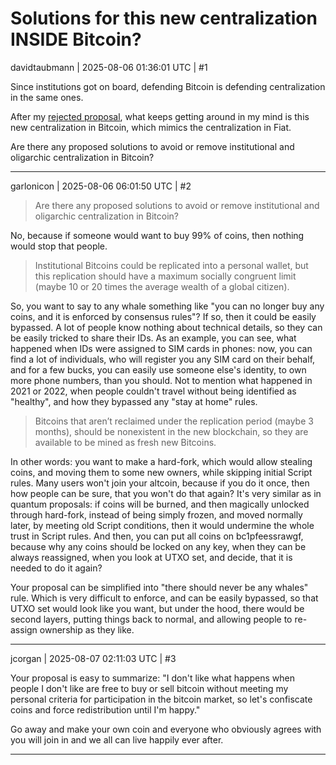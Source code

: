 # Solutions for this new centralization INSIDE Bitcoin?

davidtaubmann | 2025-08-06 01:36:01 UTC | #1

Since institutions got on board, defending Bitcoin is defending centralization in the same ones.

After my [rejected proposal](https://delvingbitcoin.org/t/paralel-bitcoin-only-for-conscious-living-individuals/1877/1), what keeps getting around in my mind is this new centralization in Bitcoin, which mimics the centralization in Fiat.

Are there any proposed solutions to avoid or remove institutional and oligarchic centralization in Bitcoin?

-------------------------

garlonicon | 2025-08-06 06:01:50 UTC | #2

> Are there any proposed solutions to avoid or remove institutional and oligarchic centralization in Bitcoin?

No, because if someone would want to buy 99% of coins, then nothing would stop that people.

> Institutional Bitcoins could be replicated into a personal wallet, but this replication should have a maximum socially congruent limit (maybe 10 or 20 times the average wealth of a global citizen).

So, you want to say to any whale something like "you can no longer buy any coins, and it is enforced by consensus rules"? If so, then it could be easily bypassed. A lot of people know nothing about technical details, so they can be easily tricked to share their IDs. As an example, you can see, what happened when IDs were assigned to SIM cards in phones: now, you can find a lot of individuals, who will register you any SIM card on their behalf, and for a few bucks, you can easily use someone else's identity, to own more phone numbers, than you should. Not to mention what happened in 2021 or 2022, when people couldn't travel without being identified as "healthy", and how they bypassed any "stay at home" rules.

> Bitcoins that aren’t reclaimed under the replication period (maybe 3 months), should be nonexistent in the new blockchain, so they are available to be mined as fresh new Bitcoins.

In other words: you want to make a hard-fork, which would allow stealing coins, and moving them to some new owners, while skipping initial Script rules. Many users won't join your altcoin, because if you do it once, then how people can be sure, that you won't do that again? It's very similar as in quantum proposals: if coins will be burned, and then magically unlocked through hard-fork, instead of being simply frozen, and moved normally later, by meeting old Script conditions, then it would undermine the whole trust in Script rules. And then, you can put all coins on bc1pfeessrawgf, because why any coins should be locked on any key, when they can be always reassigned, when you look at UTXO set, and decide, that it is needed to do it again?

Your proposal can be simplified into "there should never be any whales" rule. Which is very difficult to enforce, and can be easily bypassed, so that UTXO set would look like you want, but under the hood, there would be second layers, putting things back to normal, and allowing people to re-assign ownership as they like.

-------------------------

jcorgan | 2025-08-07 02:11:03 UTC | #3

Your proposal is easy to summarize: "I don't like what happens when people I don't like are free to buy or sell bitcoin without meeting my personal criteria for participation in the bitcoin market, so let's confiscate coins and force redistribution until I'm happy."

Go away and make your own coin and everyone who obviously agrees with you will join in and we all can live happily ever after.

-------------------------

